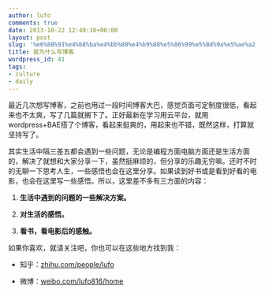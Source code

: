 ```yaml
---
author: lufo
comments: true
date: 2013-10-22 12:49:16+00:00
layout: post
slug: '%e6%88%91%e4%b8%ba%e4%bb%80%e4%b9%88%e5%86%99%e5%8d%9a%e5%ae%a2'
title: 我为什么写博客
wordpress_id: 41
tags:
- culture
- daily
---
```


最近几次想写博客，之前也用过一段时间博客大巴，感觉页面可定制度很低，看起来也不太爽，写了几篇就搁下了。正好最新在学习用云平台，就用wordpress+BAE搭了个博客，看起来挺爽的，用起来也不错，既然这样，打算就坚持写了。

其实生活中隔三差五都会遇到一些问题，无论是编程方面电脑方面还是生活方面的，解决了就想和大家分享一下，虽然挺麻烦的，但分享的乐趣无穷嘛。还时不时的无聊一下思考人生，一些感悟也会在这里分享。如果读到好书或是看到好看的电影，也会在这里写一些感悟。所以，这里差不多有三方面的内容：



	
  1. **生活中遇到的问题的一些解决方案。**

	
  2. **对生活的感悟。**

	
  3. **看书，看电影后的感触。**


如果你喜欢，就请关注吧，你也可以在这些地方找到我：



	
  * 知乎：[zhihu.com/people/lufo](http://www.zhihu.com/people/lufo)

	
  * 微博：[weibo.com/lufo816/home](http://weibo.com/lufo816/home)


